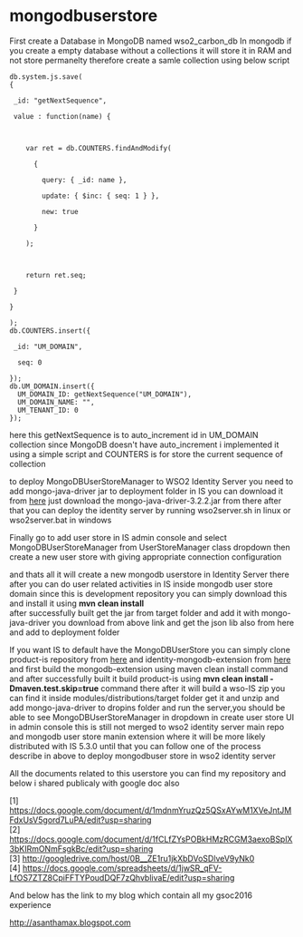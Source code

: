 # mongodbuserstore

First create a Database in MongoDB named wso2_carbon_db 
In mongodb if you create a empty database without a collections it will store it in RAM and not store permanelty therefore create a samle collection using below script

    db.system.js.save(
    {

     _id: "getNextSequence",

     value : function(name) { 

            

        var ret = db.COUNTERS.findAndModify(

          {

            query: { _id: name },

            update: { $inc: { seq: 1 } },

            new: true

          }

        );



        return ret.seq;

     }

    }

    );
    db.COUNTERS.insert({

     _id: "UM_DOMAIN",

      seq: 0

    });
    db.UM_DOMAIN.insert({
      UM_DOMAIN_ID: getNextSequence("UM_DOMAIN"),
      UM_DOMAIN_NAME: "",
      UM_TENANT_ID: 0
    });

here this getNextSequence is to auto_increment id in UM_DOMAIN collection since MongoDB doesn't have auto_increment i implemented it using a simple script and COUNTERS is for store the current sequence of collection

to deploy MongoDBUserStoreManager to WSO2 Identity Server you need to add mongo-java-driver jar to deployment folder in IS you can download it from <a href="http://central.maven.org/maven2/org/mongodb/mongo-java-driver/3.2.2/">here</a> just download the mongo-java-driver-3.2.2.jar from there
after that you can deploy the identity server by running wso2server.sh in linux or wso2server.bat in windows 

Finally go to add user store in IS admin console and select MongoDBUserStoreManager from UserStoreManager class dropdown 
then create a new user store with giving appropriate connection configuration

and thats all it will create a new mongodb userstore in Identity Server there after you can do user related activities in IS inside mongodb user store domain since this is development repository you can simply download this and install it using <b>mvn clean install</b>  
after successfully built get the jar from target folder and add it with mongo-java-driver you download from above link and get the json lib also from here and add to deployment folder

If you want IS to default have the MongoDBUserStore you can simply clone product-is repository from <a href="https://github.com/asanthamax/product-is">here</a> and identity-mongodb-extension from <a href="https://github.com/asanthamax/identity-userstore-mongodb">here</a> and first build the mongodb-extension using maven clean install command and after successfully built it build product-is using  <b>mvn clean install -Dmaven.test.skip=true</b> command there after it will build a wso-IS zip you can find it inside modules/distributions/target folder get it and unzip and add mongo-java-driver to dropins folder and run the server,you should be able to see MongoDBUserStoreManager in dropdown in create user store UI in admin console
this is still not merged to wso2 identity server main repo and mongodb user store manin extension where it will be more likely distributed with IS 5.3.0 until that you can follow one of the process describe in above to deploy mongodbuser store in wso2 identity server 

All the documents related to this userstore you can find my repository and below i shared publicaly with google doc also

[1] https://docs.google.com/document/d/1mdnmYruzQz5QSxAYwM1XVeJntJMFdxUsV5gord7LuPA/edit?usp=sharing<br>
[2] https://docs.google.com/document/d/1fCLfZYsPOBkHMzRCGM3aexoBSplX3bKIRmONmFsgkBc/edit?usp=sharing<br>
[3] http://googledrive.com/host/0B__ZE1ru1jkXbDVoSDlveV9yNk0<br>
[4] https://docs.google.com/spreadsheets/d/1jwSR_qFV-LfOS7ZTZ8CpiFFTYPoudDQF7zQhvblivaE/edit?usp=sharing<br>

And below has the link to my blog which contain all my gsoc2016 experience

http://asanthamax.blogspot.com

